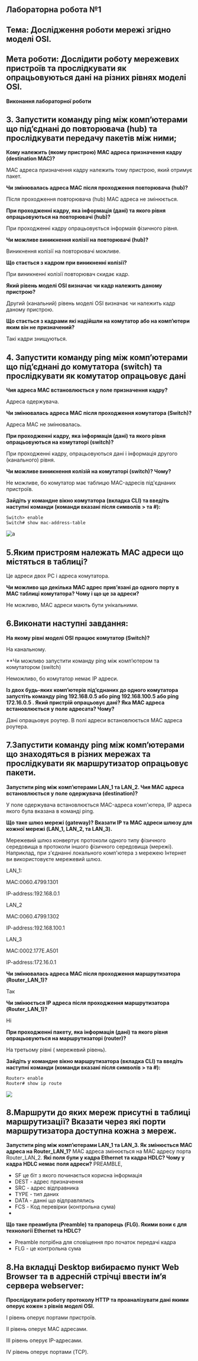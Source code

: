 ## Лабораторна робота №1
## Тема: Дослідження роботи мережі згідно моделі OSI.

## Мета роботи: Дослідити роботу мережевих пристроїв та прослідкувати як опрацьовуються дані на різних рівнях моделі OSI.

**Виконання лабораторної  роботи**

## 3. Запустити команду ping між комп’ютерами що під’єднані до повторювача (hub) та прослідкувати передачу пакетів між ними;

**Кому належить (якому пристрою) MAC адреса призначення кадру (destination МАС)?**

MAC адреса призначення кадру належить тому пристрою, який отримує пакет. 

**Чи змінювалась адреса MAC після проходження повторювача (hub)?**

Після проходження повторювача (hub) MAC адреса не змінюється.

**При проходженні кадру, яка інформація (дані) та якого рівня опрацьовуються на повторювачі (hub)?**

При проходженні кадру опрацьовується інформаія фізичного рівня.

**Чи можливе виникнення колізії на повторювачі (hub)?**

Виникнення колізії на повторювачі можливе.

**Що стається з кадром при виникненні колізії?**

При виникненні колізії повторювач скидає кадр. 

**Який рівень моделі OSI визначає чи кадр належить даному пристрою?**

Другий (канальний) рівень моделі OSI визначає чи належить кадр даному пристрою.


**Що стається з кадрами які надійшли на комутатор або на комп’ютери яким він не призначений?**

Такі кадри знищуються.

## 4. Запустити команду ping між комп’ютерами що під’єднані до комутатора (switch) та прослідкувати як комутатор опрацьовує дані

**Чия адреса MAC встановлюється у поле призначення кадру?**

Адреса одержувача.

**Чи змінювалась адреса MAC після проходження комутатора (Switch)?**

Адреса MAC не змінювалась.

**При проходженні кадру, яка інформація (дані) та якого рівня опрацьовуються на комутаторі (switch)?**

При проходженні кадру, опрацьовуються дані і інформація другого (канального) рівня.

**Чи можливе виникнення колізій на комутаторі (switch)? Чому?**

Не можливе, бо комутатор має таблицю MAC-адресів під'єднаних пристроїв.

**Зайдіть у командне вікно комутатора (вкладка CLI) та введіть наступні команди (команди вказані після символів > та #):**
```
Switch> enable
Switch# show mac-address-table
```
![a](https://i.ibb.co/GQjHsrH/Screenshot-4.png)                                                                                      
                                                                                      
                                                                                     
## 5.Яким пристроям належать МАС адреси що містяться в таблиці?

Це адреси двох PC і адреса комутатора.

**Чи можливо що декілька МАС адрес прив’язані до одного порту в МАС таблиці комутатора? Чому і що це за адреси?**

Не можливо, MAC адреси мають бути унікальними.

## 6.Виконати наступні завдання:


**На якому рівні моделі OSI працює комутатор (Switch)?**

На канальному.

**Чи можливо запустити команду ping між комп’ютером та комутатором (switch)

Неможливо, бо комутатор немає IP адреси.


**Із двох будь-яких комп’ютерів під’єднаних до одного комутатора запустіть команду ping 192.168.0.5 або ping 192.168.100.5 або ping 172.16.0.5 . Який пристрій опрацьовує дані? Яка МАС адреса встановлюється у поле адресата? Чому?**

Дані опрацьовує роутер. В полі адреси встановлюється МАС адреса роутера.


## 7.Запустити команду ping між комп’ютерами що знаходяться в різних мережах та прослідкувати як маршрутизатор опрацьовує пакети.

**Запустити ping між комп’ютерами LAN_1 та LAN_2. Чия МАС адреса встановлюється у поле одержувача (destination)?**

У поле одержувача встановлюється MAC-адреса комп'ютера, IP адреса якого була вказана в команді ping.


**Що таке шлюз мережі (gateway)? Вказати IP та МАС адреси шлюзу для кожної мережі (LAN_1, LAN_2, та LAN_3).**

Мережевий шлюз конвертує протоколи одного типу фізичного середовища в протоколи іншого фізичного середовища (мережі). Наприклад, при з'єднанні локального комп'ютера з мережею Інтернет ви використовуєте мережевий шлюз.

LAN_1:

MAC:0060.4799.1301

IP-address:192.168.0.1


LAN_2

MAC:0060.4799.1302

IP-address:192.168.100.1

LAN_3

MAC:0002.177E.A501

IP-address:172.16.0.1


**Чи змінювалась адреса MAC після проходження маршрутизатора (Router_LAN_1)?**

Так

**Чи змінюється ІР адреса після проходження маршрутизатора (Router_LAN_1)?**

Ні

**При проходженні пакету, яка інформація (дані) та якого рівня опрацьовуються на маршрутизаторі (router)?**

На третьому рівні ( мережевий рівень).

**Зайдіть у командне вікно маршрутизатора (вкладка CLI) та введіть наступні команди (команди вказані після символів > та #):**
```
Router> enable
Router# show ip route
```
![](https://i.ibb.co/dBNw03j/Screenshot-5.png)

## 8.Маршрути до яких мереж присутні в таблиці маршрутизації? Вказати через які порти маршрутизатора доступна кожна з мереж.

**Запустити ping між комп’ютерами LAN_1 та LAN_3. Як змінюється МАС адреса на Router_LAN_1?**
 МАС адреса змінюється на MAC адресу порта Router_LAN_2.
**Які поля були у кадра Ethernet та кадра HDLC? Чому у кадра HDLC немає поля адреси?**
PREAMBLE,
* SF це біт з якого починається корисна інформація
* DEST - адрес призначення
* SRC - адрес відправника
* TYPE - тип даних
* DATA - данні що відправлялись
* FCS - Код перевірки (контрольна сума)
* 
**Що таке преамбула (Preamble) та прапорець (FLG). Якими вони є для технології Ethernet та HDLC?**
* Preamble потрібна для сповіщення про початок передачі кадра
* FLG - це контрольна сума

## 8.На вкладці Desktop вибираємо пункт Web Browser та в адресній стрічці ввести ім’я сервера webserver:

**Прослідкувати роботу протоколу HTTP та проаналізувати дані якими оперує кожен з рівнів моделі OSI.**

I рівень оперує портами пристроїв.

II рівень оперує MAC адресами.

III рівень оперує IP-адресами.

IV рівень оперує портами (TCP).
